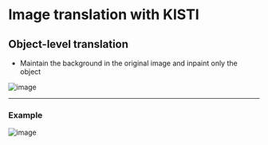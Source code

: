 Image translation with KISTI
============================




## Object-level translation
* Maintain the background in the original image and inpaint only the object

![image](https://github.com/KNU-BrainAI/image-translation/assets/94999030/5c6e2501-9068-4eb5-9fdc-b2b5f0689925)

___
### Example
![image](https://github.com/KNU-BrainAI/image-translation/assets/94999030/0d0fb96b-8d77-4511-b951-8d1eb37b80ef)
